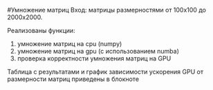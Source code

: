 #Умножение матриц
Вход: матрицы размерностями от 100х100 до 2000х2000.

Реализованы функции:
1) умножение матриц на cpu (numpy)
2) умножение матриц на gpu (с использованием numba)
3) проверка корректности умножения матриц на GPU

Таблица с результатами и график зависимости ускорения GPU от размерности матриц приведены в блокноте
